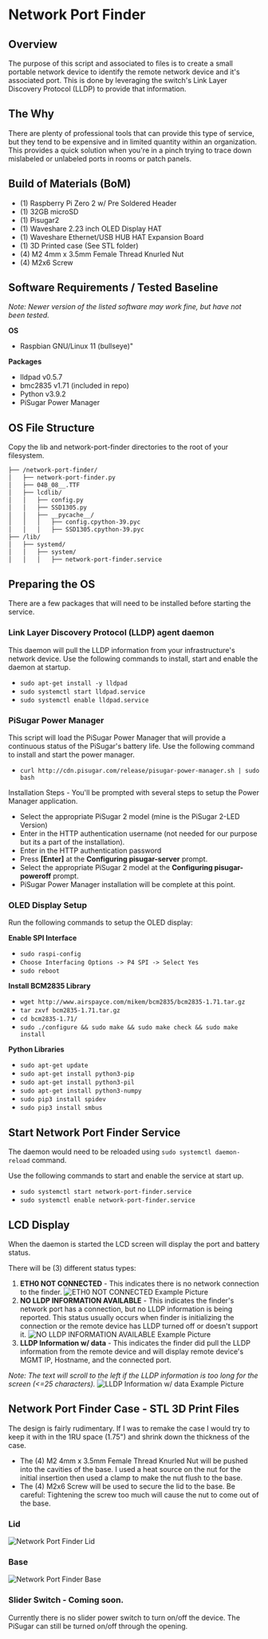 # Network Port Finder

## Overview
The purpose of this script and associated to files is to create a small portable network device to identify the remote network device and it's associated port. This is done by leveraging the switch's Link Layer Discovery Protocol (LLDP) to provide that information.

## The Why
There are plenty of professional tools that can provide this type of service, but they tend to be expensive and in limited quantity within an organization. This provides a quick solution when you're in a pinch trying to trace down mislabeled or unlabeled ports in rooms or patch panels. 

## Build of Materials (BoM)

 - (1) Raspberry Pi Zero 2 w/ Pre Soldered Header
 - (1) 32GB microSD
 - (1) Pisugar2
 - (1) Waveshare 2.23 inch OLED Display HAT
 - (1) Waveshare Ethernet/USB HUB HAT Expansion Board
 - (1) 3D Printed case (See STL folder)
 - (4) M2 4mm x 3.5mm Female Thread Knurled Nut
 - (4) M2x6 Screw

## Software Requirements / Tested Baseline

*Note: Newer version of the listed software may work fine, but have not been tested.*
 
 **OS**
 - Raspbian GNU/Linux 11 (bullseye)"

**Packages**
 - lldpad v0.5.7
 - bmc2835 v1.71 (included in repo)
 - Python v3.9.2
 - PiSugar Power Manager

## OS File Structure

Copy the lib and network-port-finder directories to the root of your filesystem.

```bash
├── /network-port-finder/
│   ├── network-port-finder.py
│   ├── 04B_08__.TTF
│   ├── lcdlib/
│   │   ├── config.py
│   │   ├── SSD1305.py
│   │   ├── __pycache__/
│   │   │   ├── config.cpython-39.pyc
│   │   │   ├── SSD1305.cpython-39.pyc
├── /lib/
│   ├── systemd/
│   │   ├── system/
│   │   │   ├── network-port-finder.service
```
## Preparing the OS

There are a few packages that will need to be installed before starting the service. 

### **Link Layer Discovery Protocol (LLDP) agent daemon**

This daemon will pull the LLDP information from your infrastructure's network device. Use the following commands to install, start and enable the daemon at startup.
- `sudo apt-get install -y lldpad`
- `sudo systemctl start lldpad.service`
- `sudo systemctl enable lldpad.service`

### **PiSugar Power Manager**

This script will load the PiSugar Power Manager that will provide a continuous status of the PiSugar's battery life. Use the following command to install and start the power manager.

- `curl http://cdn.pisugar.com/release/pisugar-power-manager.sh | sudo bash`

Installation Steps - You'll be prompted with several steps to setup the Power Manager application.

- Select the appropriate PiSugar 2 model (mine is the PiSugar 2-LED Version)
- Enter in the HTTP authentication username (not needed for our purpose but its a part of the installation).
- Enter in the HTTP authentication password 
- Press **[Enter]** at the **Configuring pisugar-server** prompt.
- Select the appropriate PiSugar 2 model at the **Configuring pisugar-poweroff** prompt. 
- PiSugar Power Manager installation will be complete at this point.
### **OLED Display Setup**

Run the following commands to setup the OLED display:

**Enable SPI Interface**

- `sudo raspi-config`
- `Choose Interfacing Options -> P4 SPI -> Select Yes`
- `sudo reboot` 

**Install BCM2835 Library**
- `wget http://www.airspayce.com/mikem/bcm2835/bcm2835-1.71.tar.gz`
- `tar zxvf bcm2835-1.71.tar.gz `
- `cd bcm2835-1.71/`
- `sudo ./configure && sudo make && sudo make check && sudo make install`

**Python Libraries**
- `sudo apt-get update`
- `sudo apt-get install python3-pip`
- `sudo apt-get install python3-pil`
- `sudo apt-get install python3-numpy`
- `sudo pip3 install spidev`
- `sudo pip3 install smbus`

## Start Network Port Finder Service
The daemon would need to be reloaded using `sudo systemctl daemon-reload` command. 

Use the following commands to start and enable the service at start up.
- `sudo systemctl start network-port-finder.service`
- `sudo systemctl enable network-port-finder.service`

## LCD Display
When the daemon is started the LCD screen will display the port and battery status. 

There will be (3) different status types:

 1. **ETH0 NOT CONNECTED** - This indicates there is no network connection to the finder.
 ![ETH0 NOT CONNECTED Example Picture](https://i.imgur.com/yL0fxYP.jpeg)
 2. **NO LLDP INFORMATION AVAILABLE** - This indicates the finder's network port has a connection, but no LLDP information is being reported. This status usually occurs when finder is initializing the connection or the remote device has LLDP turned off or doesn't support it. 
![NO LLDP INFORMATION AVAILABLE Example Picture](https://i.imgur.com/nBBZ0Q4.jpeg)
 3. **LLDP Information w/ data** - This indicates the finder did pull the LLDP information from the remote device and will display remote device's MGMT IP, Hostname, and the connected port. 
 
 *Note: The text will scroll to the left if the LLDP information is too long for the screen (<=25 characters).*
![LLDP Information w/ data Example Picture](https://i.imgur.com/IZEL82G.jpeg)
## Network Port Finder Case - STL 3D Print Files

The design is fairly rudimentary. If I was to remake the case I would try to keep it with in the 1RU space (1.75") and shrink down the thickness of the case. 

- The (4) M2 4mm x 3.5mm Female Thread Knurled Nut will be pushed into the cavities of the base. I used a heat source on the nut for the initial insertion then used a clamp to make the nut flush to the base.
- The (4) M2x6 Screw will be used to secure the lid to the base. Be careful: Tightening the screw too much will cause the nut to come out of the base.
 
### Lid
![Network Port Finder Lid](https://i.imgur.com/6fla0HW.png)
### Base
![Network Port Finder Base](https://i.imgur.com/tbahiS0.png)
### Slider Switch - Coming soon.
Currently there is no slider power switch to turn on/off the device. The PiSugar can still be turned on/off through the opening.